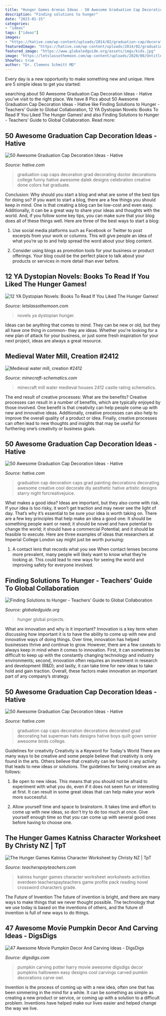 ```yaml
---
title: "Hunger Games Arenas Ideas - 50 Awesome Graduation Cap Decoration Ideas"
description: "Finding solutions to hunger"
date: "2023-01-15"
categories:
- "ideas"
tags: ["ideas"]
images:
- "https://hative.com/wp-content/uploads/2014/02/graduation-cap/decorating-graduation-cap-38.jpg"
featuredImage: "https://hative.com/wp-content/uploads/2014/02/graduation-cap/decorating-graduation-cap-32.jpg"
featured_image: "https://www.globaledguide.org/assets/imgs/kids.jpg"
image: "https://letslassothemoon.com/wp-content/uploads/2020/08/Untitled-design.jpg"
ShowToc: true
author: "Dr. Clemens Schmitt MD"
---
```



Every day is a new opportunity to make something new and unique. Here are 5 simple ideas to get you started: 

	

		
searching about 50 Awesome Graduation Cap Decoration Ideas - Hative you've visit to the right place. We have 8 Pics about 50 Awesome Graduation Cap Decoration Ideas - Hative like Finding Solutions to Hunger - Teachers’ Guide to Global Collaboration, 12 YA Dystopian Novels: Books To Read If You Liked The Hunger Games! and also Finding Solutions to Hunger - Teachers’ Guide to Global Collaboration. Read more:
		
    
## 50 Awesome Graduation Cap Decoration Ideas - Hative

<img loading=lazy src="https://hative.com/wp-content/uploads/2014/02/graduation-cap/decorating-graduation-cap-38.jpg" onerror="this.onerror=null;this.src='https://tse2.mm.bing.net/th?id=OIP.DOl_zzV1E8ALaq-G8p3qlwHaIc&amp;pid=15.1';" alt="50 Awesome Graduation Cap Decoration Ideas - Hative">

_Source: hative.com_

>graduation cap caps decoration grad decorating doctor decorations college funny hative awesome dalek designs celebration creative done colors hat graduate. 

	

Conclusion: Why should you start a blog and what are some of the best tips for doing so?
If you want to start a blog, there are a few things you should keep in mind. One is that creating a blog can be low-cost and even easy. Additionally, it can be a great way to share your ideas and thoughts with the world. And, if you follow some key tips, you can make sure that your blog does all of these things well. Here are three of the best ways to start a blog:
1. Use social media platforms such as Facebook or Twitter to post excerpts from your work or columns. This will give people an idea of what you’re up to and help spread the word about your blog content.

2. Consider using blogs as promotion tools for your business or product offerings. Your blog could be the perfect place to talk about your products or services in more detail than ever before.

    
## 12 YA Dystopian Novels: Books To Read If You Liked The Hunger Games!

<img loading=lazy src="https://letslassothemoon.com/wp-content/uploads/2020/08/Untitled-design.jpg" onerror="this.onerror=null;this.src='https://tse2.mm.bing.net/th?id=OIP.5CaI94p6mlj9IKRrCAGypwHaF7&amp;pid=15.1';" alt="12 YA Dystopian Novels: Books To Read If You Liked The Hunger Games!">

_Source: letslassothemoon.com_

>novels ya dystopian hunger. 

	

Ideas can be anything that comes to mind. They can be new or old, but they all have one thing in common- they are ideas. Whether you're looking for a new plan of attack for your business, or just some fresh inspiration for your next project, ideas are always a great resource.

    
## Medieval Water Mill, Creation #2412

<img loading=lazy src="http://www.minecraft-schematics.com/schematics/pictures/2412/detail-picture-2412.png?time=1390423052" onerror="this.onerror=null;this.src='https://tse4.mm.bing.net/th?id=OIP.-Z-7e7ZcJwd3WQoDP4zqowAAAA&amp;pid=15.1';" alt="Medieval water mill, creation #2412">

_Source: minecraft-schematics.com_

>minecraft mill water medieval houses 2412 castle rating schematics. 

	

The end result of creative processes: What are the benefits?
Creative processes can result in a number of benefits, which are typically enjoyed by those involved. One benefit is that creativity can help people come up with new and innovative ideas. Additionally, creative processes can also help to improve the overall quality of a product or idea. Finally, creative processes can often lead to new thoughts and insights that may be useful for furthering one’s creativity or business goals.

    
## 50 Awesome Graduation Cap Decoration Ideas - Hative

<img loading=lazy src="https://hative.com/wp-content/uploads/2014/02/graduation-cap/decorating-graduation-cap-32.jpg" onerror="this.onerror=null;this.src='https://tse2.mm.bing.net/th?id=OIP.SC17UQcExRPJN-yznN5dnAHaJ6&amp;pid=15.1';" alt="50 Awesome Graduation Cap Decoration Ideas - Hative">

_Source: hative.com_

>graduation cap decoration caps grad painting decorations decorating awesome creative cool decorate diy aesthetic hative artistic designs starry night forcreativejuice. 

	

What makes a good idea?
Ideas are important, but they also come with risk. If your idea is too risky, it won’t get traction and may never see the light of day. That’s why it’s essential to be sure your idea is worth taking on. There are a few key principles that help make an idea a good one: It should be something people want or need; it should be novel and have potential to change the world; it should have a commercial Potential; and it should be feasible to execute. Here are three examples of ideas that researchers at Imperial College London say might just be worth pursuing: 
1. A contact lens that records what you see When contact lenses become more prevalent, many people will likely want to know what they’re looking at. This could lead to new ways for seeing the world and improving safety for everyone involved.

    
## Finding Solutions To Hunger - Teachers’ Guide To Global Collaboration

<img loading=lazy src="https://www.globaledguide.org/assets/imgs/kids.jpg" onerror="this.onerror=null;this.src='https://tse4.mm.bing.net/th?id=OIP.trjiQbIHObLkG-2bx5Fo4QHaFN&amp;pid=15.1';" alt="Finding Solutions to Hunger - Teachers’ Guide to Global Collaboration">

_Source: globaledguide.org_

>hunger global projects. 

	

What are innovation and why is it important?
Innovation is a key term when discussing how important it is to have the ability to come up with new and innovative ways of doing things. Over time, innovation has helped businesses thrive and continue to grow. However, there are a few caveats to always keep in mind when it comes to innovation. First, it can sometimes be difficult to keep up with the constantly changing technology and industry environments; second, innovation often requires an investment in research and development (R&D); and lastly, it can take time for new ideas to take hold and gain traction. Overall, these factors make innovation an important part of any company’s strategy.

    
## 50 Awesome Graduation Cap Decoration Ideas - Hative

<img loading=lazy src="http://hative.com/wp-content/uploads/2014/02/graduation-cap/decorating-graduation-cap-34.jpg" onerror="this.onerror=null;this.src='https://tse3.mm.bing.net/th?id=OIP.Kfo38FY-syDnh6NYQmnVjQHaJ4&amp;pid=15.1';" alt="50 Awesome Graduation Cap Decoration Ideas - Hative">

_Source: hative.com_

>graduation cap caps decoration decorations decorated grad decorating hat superman hats designs hative boys quilt gown senior awesome birds college. 

	

Guidelines for creativity
Creativity is a Keyword for Today's World
There are many ways to be creative and some people believe that creativity is only found in the arts. Others believe that creativity can be found in any activity that leads to new ideas or solutions. The guidelines for being creative are as follows:

1. Be open to new ideas. This means that you should not be afraid to experiment with what you do, even if it does not seem fun or interesting at first. It can result in some great ideas that can help make your work more successful.

2. Allow yourself time and space to brainstorm. It takes time and effort to come up with new ideas, so don't try to do too much at once. Give yourself enough time so that you can come up with several good ones before having to choose one.


    
## The Hunger Games Katniss Character Worksheet By Christy NZ | TpT

<img loading=lazy src="https://ecdn.teacherspayteachers.com/thumbitem/The-Hunger-Games-Katniss-Character-Worksheet-1511300828/original-214736-1.jpg" onerror="this.onerror=null;this.src='https://tse3.mm.bing.net/th?id=OIP.J_-NTmsHKGvINelsolPt4gAAAA&amp;pid=15.1';" alt="The Hunger Games Katniss Character Worksheet by Christy NZ | TpT">

_Source: teacherspayteachers.com_

>katniss hunger games character worksheet worksheets activities everdeen teacherspayteachers game profile pack reading novel crossword characters grade. 

	

The Future of Invention
The future of invention is bright, and there are many ways to make things that we never thought possible. The technology that we use today is based on the inventions of others, and the future of invention is full of new ways to do things.

    
## 47 Awesome Movie Pumpkin Decor And Carving Ideas - DigsDigs

<img loading=lazy src="http://www.digsdigs.com/photos/2016/09/13-Harry-Potter-group-pumpkin-carving.jpg" onerror="this.onerror=null;this.src='https://tse4.mm.bing.net/th?id=OIP.OtNljJKYHU3Y689oBuXgxgHaFj&amp;pid=15.1';" alt="47 Awesome Movie Pumpkin Decor And Carving Ideas - DigsDigs">

_Source: digsdigs.com_

>pumpkin carving potter harry movie awesome digsdigs decor pumpkins halloween easy designs cool carvings carved pumkin decorations carve owl. 

	

Invention is the process of coming up with a new idea, often one that has been simmering in the mind for a while. It can be something as simple as creating a new product or service, or coming up with a solution to a difficult problem. Inventions have helped make our lives easier and helped change the way we live.

